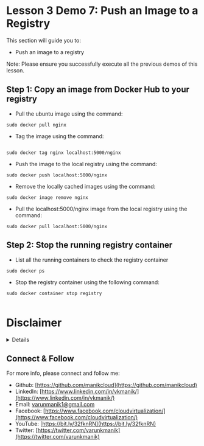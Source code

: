 # Lesson 3 Demo 7: Push an Image to a Registry

This section will guide you to: 
- Push an image to a registry

Note: Please ensure you successfully execute all the previous demos of this lesson. 
## Step 1: Copy an image from Docker Hub to your registry
- Pull the ubuntu image using the command:

```
sudo docker pull nginx
```

 
- Tag the image using the command:

```

sudo docker tag nginx localhost:5000/nginx
```


- Push the image to the local registry using the command:

```
sudo docker push localhost:5000/nginx
```

 
- Remove the locally cached images using the command:

```
sudo docker image remove nginx

```

 
- Pull the localhost:5000/nginx image from the local registry using the command:

```
sudo docker pull localhost:5000/nginx

```

 

## Step 2:  Stop the running registry container
- List all the running containers to check the registry container

```
sudo docker ps
```

 
- Stop the registry container using the following command:

```
sudo docker container stop registry
 
```


# Disclaimer
<details>

Please note that the entire repository is owned and maintained by [Varun Kumar Manik](https://www.linkedin.com/in/vkmanik/). While every effort has been made to ensure the accuracy and reliability of the information and resources provided in this repository, Varun Kumar Manik takes full responsibility for any errors or inaccuracies that may be present.

Simplilearn is not responsible for the content or materials provided in this repository and disclaims all liability for any issues, misunderstandings, or claims that may arise from the use of the information or materials provided. By using this repository, you acknowledge that Varun Kumar Manik is solely accountable for its content, and you agree to hold Simplilearn harmless from any claims or liabilities that may arise as a result of your use or reliance on the information provided herein.

It is important to understand that this repository contains educational materials for a training course, and users are expected to apply their own judgment and discretion when utilizing the provided resources. Neither Varun Kumar Manik nor Simplilearn can guarantee specific results or outcomes from following the materials in this repository.

</details>

## Connect & Follow

For more info, please connect and follow me:

- Github: [https://github.com/manikcloud](https://github.com/manikcloud)
- LinkedIn: [https://www.linkedin.com/in/vkmanik/](https://www.linkedin.com/in/vkmanik/)
- Email: [varunmanik1@gmail.com](mailto:varunmanik1@gmail.com)
- Facebook: [https://www.facebook.com/cloudvirtualization/](https://www.facebook.com/cloudvirtualization/)
- YouTube: [https://bit.ly/32fknRN](https://bit.ly/32fknRN)
- Twitter: [https://twitter.com/varunkmanik](https://twitter.com/varunkmanik)